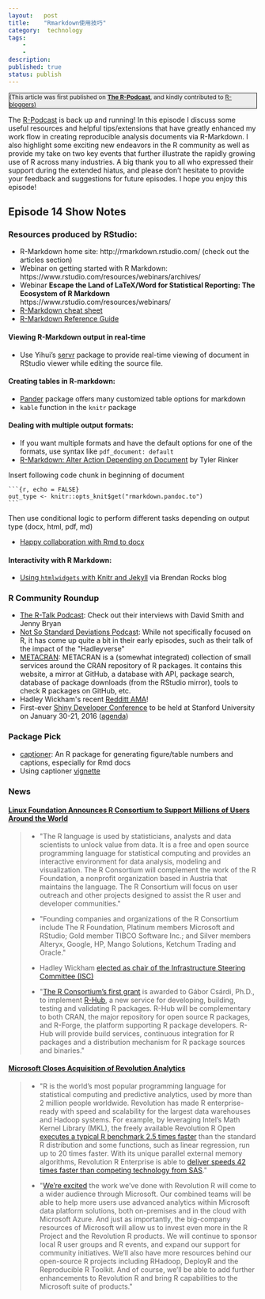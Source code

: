 ```yaml
---
layout:   post
title:    "Rmarkdown使用技巧"
category:  technology
tags:     
    -  
    -   
description: 
published: true
status: publish
---
```

 
<div id="leftcontent">
  
<div style="border: 1px solid; background: none repeat scroll 0 0 #EDEDED; margin: 1px; font-size: 12px;">
(This article was first published on  <strong><a href="http://www.r-podcast.org/the-r-podcast-episode-14-tips-and-tricks-for-using-r-markdown/" style="cursor: url(chrome-extension://ledmjlnkdlappilhaaihfhanlpdjjalm/rockhand.png), auto;"> The R-Podcast</a></strong>, and kindly contributed to <a href="http://www.r-bloggers.com/" rel="nofollow">R-bloggers)</a>      
</div><p></p>
<p>The <a href="http://www.r-podcast.org/" onclick="_gaq.push(['_trackEvent', 'outbound-article', 'http://www.r-podcast.org/', 'R-Podcast']);" ref="nofollow" target="_blank">R-Podcast</a> is back up and running!  In this episode I discuss some useful resources and helpful tips/extensions that have greatly enhanced my work flow in creating reproducible analysis documents via R-Markdown.  I also highlight some exciting new endeavors in the R community as well as provide my take on two key events that further illustrate the rapidly growing use of R across many industries.  A big thank you to all who expressed their support during the extended hiatus, and please don’t hesitate to provide your feedback and suggestions for future episodes.  I hope you enjoy this episode!</p>
<h2>Episode 14 Show Notes</h2>
<h3>Resources produced by RStudio:</h3>
<ul>
<li>R-Markdown home site: http://rmarkdown.rstudio.com/ (check out the articles section)</li>
<li>Webinar on getting started with R Markdown: https://www.rstudio.com/resources/webinars/archives/</li>
<li>Webinar <strong>Escape the Land of LaTeX/Word for Statistical Reporting: The Ecosystem of R Markdown</strong> https://www.rstudio.com/resources/webinars/</li>
<li><a href="https://www.rstudio.com/wp-content/uploads/2015/02/rmarkdown-cheatsheet.pdf" onclick="_gaq.push(['_trackEvent','download','https://www.rstudio.com/wp-content/uploads/2015/02/rmarkdown-cheatsheet.pdf']);" ref="nofollow" target="_blank" style="cursor: url(chrome-extension://ledmjlnkdlappilhaaihfhanlpdjjalm/rockhand.png), auto;">R-Markdown cheat sheet</a></li>
<li><a href="https://www.rstudio.com/wp-content/uploads/2015/03/rmarkdown-reference.pdf" onclick="_gaq.push(['_trackEvent','download','https://www.rstudio.com/wp-content/uploads/2015/03/rmarkdown-reference.pdf']);" ref="nofollow" target="_blank" style="cursor: url(chrome-extension://ledmjlnkdlappilhaaihfhanlpdjjalm/rockhand.png), auto;">R-Markdown Reference Guide</a></li>
</ul>
<h4>Viewing R-Markdown output in real-time</h4>
<ul>
<li>Use Yihui’s <a href="https://github.com/yihui/servr" onclick="_gaq.push(['_trackEvent', 'outbound-article', 'https://github.com/yihui/servr', 'servr']);" ref="nofollow" target="_blank" style="cursor: url(chrome-extension://ledmjlnkdlappilhaaihfhanlpdjjalm/rockhand.png), auto;">servr</a> package to provide real-time viewing of document in RStudio viewer while editing the source file.</li>
</ul>
<h4>Creating tables in R-markdown:</h4>
<ul>
<li><a href="https://rapporter.github.io/pander/" onclick="_gaq.push(['_trackEvent', 'outbound-article', 'https://rapporter.github.io/pander/', 'Pander']);" ref="nofollow" target="_blank" style="cursor: url(chrome-extension://ledmjlnkdlappilhaaihfhanlpdjjalm/rockhand.png), auto;">Pander</a> package offers many customized table options for markdown</li>
<li><code>kable</code> function in the <code>knitr</code> package</li>
</ul>
<h4>Dealing with multiple output formats:</h4>
<ul>
<li>If you want multiple formats and have the default options for one of the formats, use syntax like <code>pdf_document: default</code> </li>
<li><a href="https://trinkerrstuff.wordpress.com/2014/11/18/rmarkdown-alter-action-depending-on-document/" onclick="_gaq.push(['_trackEvent', 'outbound-article', 'https://trinkerrstuff.wordpress.com/2014/11/18/rmarkdown-alter-action-depending-on-document/', 'R-Markdown: Alter Action Depending on Document']);" ref="nofollow" target="_blank" style="cursor: url(chrome-extension://ledmjlnkdlappilhaaihfhanlpdjjalm/rockhand.png), auto;">R-Markdown: Alter Action Depending on Document</a> by Tyler Rinker</li>
</ul>
<p>Insert following code chunk in beginning of document</p>
<pre><code>```{r, echo = FALSE}
out_type &lt;- knitr::opts_knit$get("rmarkdown.pandoc.to")
```</code></pre>
<p>Then use conditional logic to perform different tasks depending on output type (docx, html, pdf, md)</p>
<ul>
<li><a href="http://rmarkdown.rstudio.com/articles_docx.html" onclick="_gaq.push(['_trackEvent', 'outbound-article', 'http://rmarkdown.rstudio.com/articles_docx.html', 'Happy collaboration with Rmd to docx']);" ref="nofollow" target="_blank" style="cursor: url(chrome-extension://ledmjlnkdlappilhaaihfhanlpdjjalm/rockhand.png), auto;">Happy collaboration with Rmd to docx</a></li>
</ul>
<h4>Interactivity with R Markdown:</h4>
<ul>
<li><a href="http://brendanrocks.com/htmlwidgets-knitr-jekyll/" onclick="_gaq.push(['_trackEvent', 'outbound-article', 'http://brendanrocks.com/htmlwidgets-knitr-jekyll/', 'Using htmlwidgets with Knitr and Jekyll']);" ref="nofollow" target="_blank" style="cursor: url(chrome-extension://ledmjlnkdlappilhaaihfhanlpdjjalm/rockhand.png), auto;">Using <code>htmlwidgets</code> with Knitr and Jekyll</a> via Brendan Rocks blog</li>
</ul>
<h3>R Community Roundup</h3>
<ul>
<li><a href="http://rtalk.org/" onclick="_gaq.push(['_trackEvent', 'outbound-article', 'http://rtalk.org/', 'The R-Talk Podcast']);" ref="nofollow" target="_blank">The R-Talk Podcast</a>: Check out their interviews with David Smith and Jenny Bryan</li>
<li><a href="https://soundcloud.com/nssd-podcast" onclick="_gaq.push(['_trackEvent', 'outbound-article', 'https://soundcloud.com/nssd-podcast', 'Not So Standard Deviations Podcast']);" ref="nofollow" target="_blank">Not So Standard Deviations Podcast</a>: While not specifically focused on R, it has come up quite a bit in their early episodes, such as their talk of the impact of the "Hadleyverse"</li>
<li><a href="http://www.r-pkg.org/" onclick="_gaq.push(['_trackEvent', 'outbound-article', 'http://www.r-pkg.org/', 'METACRAN']);" ref="nofollow" target="_blank">METACRAN</a>: METACRAN is a (somewhat integrated) collection of small services around the CRAN repository of R packages. It contains this website, a mirror at GitHub, a database with API, package search, database of package downloads (from the RStudio mirror), tools to check R packages on GitHub, etc. </li>
<li>Hadley Wickham's recent <a href="https://www.reddit.com/r/dataisbeautiful/comments/3mp9r7/im_hadley_wickham_chief_scientist_at_rstudio_and/" onclick="_gaq.push(['_trackEvent', 'outbound-article', 'https://www.reddit.com/r/dataisbeautiful/comments/3mp9r7/im_hadley_wickham_chief_scientist_at_rstudio_and/', 'Redditt AMA']);" ref="nofollow" target="_blank">Redditt AMA</a>!</li>
<li>First-ever <a href="http://blog.rstudio.org/2015/10/29/shiny-developer-conference-stanford-university-january-2016/" onclick="_gaq.push(['_trackEvent', 'outbound-article', 'http://blog.rstudio.org/2015/10/29/shiny-developer-conference-stanford-university-january-2016/', 'Shiny Developer Conference']);" ref="nofollow" target="_blank">Shiny Developer Conference</a> to be held at Stanford University on January 30-21, 2016 (<a href="http://shiny2016.eventbrite.com/" onclick="_gaq.push(['_trackEvent', 'outbound-article', 'http://shiny2016.eventbrite.com/', 'agenda']);" ref="nofollow" target="_blank">agenda</a>)</li>
</ul>
<h3>Package Pick</h3>
<ul>
<li><a href="https://github.com/adletaw/captioner" onclick="_gaq.push(['_trackEvent', 'outbound-article', 'https://github.com/adletaw/captioner', 'captioner']);" ref="nofollow" target="_blank">captioner</a>: An R package for generating figure/table numbers and captions, especially for Rmd docs  </li>
<li>Using captioner <a href="https://cran.rstudio.com/web/packages/captioner/vignettes/using_captioner.html" onclick="_gaq.push(['_trackEvent', 'outbound-article', 'https://cran.rstudio.com/web/packages/captioner/vignettes/using_captioner.html', 'vignette']);" ref="nofollow" target="_blank" style="cursor: url(chrome-extension://ledmjlnkdlappilhaaihfhanlpdjjalm/rockhand.png), auto;">vignette</a></li>
</ul>
<h3>News</h3>
<h4><a href="https://www.r-consortium.org/news/announcement/2015/06/linux-foundation-announces-r-consortium-support-millions-users-around" onclick="_gaq.push(['_trackEvent', 'outbound-article', 'https://www.r-consortium.org/news/announcement/2015/06/linux-foundation-announces-r-consortium-support-millions-users-around', 'Linux Foundation Announces R Consortium to Support Millions of Users Around the World']);" ref="nofollow" target="_blank" style="cursor: url(chrome-extension://ledmjlnkdlappilhaaihfhanlpdjjalm/rockhand.png), auto;">Linux Foundation Announces R Consortium to Support Millions of Users Around the World</a></h4>
<blockquote>
<ul>
<li>
<p>"The R language is used by statisticians, analysts and data scientists to unlock value from data. It is a free and open source programming language for statistical computing and provides an interactive environment for data analysis, modeling and visualization. The R Consortium will complement the work of the R Foundation, a nonprofit organization based in Austria that maintains the language. The R Consortium will focus on user outreach and other projects designed to assist the R user and developer communities."</p>
</li>
<li>
<p>"Founding companies and organizations of the R Consortium include The R Foundation, Platinum members Microsoft and RStudio; Gold member TIBCO Software Inc.; and Silver members Alteryx, Google, HP, Mango Solutions, Ketchum Trading and Oracle."</p>
</li>
<li>
<p>Hadley Wickham <a href="https://www.r-consortium.org/news/blogs/2015/09/r-consortium-infrastructure-steering-committee-isc-elects-chair" onclick="_gaq.push(['_trackEvent', 'outbound-article', 'https://www.r-consortium.org/news/blogs/2015/09/r-consortium-infrastructure-steering-committee-isc-elects-chair', 'elected as chair of the Infrastructure Steering Committee (ISC)']);" ref="nofollow" target="_blank" style="cursor: url(chrome-extension://ledmjlnkdlappilhaaihfhanlpdjjalm/rockhand.png), auto;">elected as chair of the Infrastructure Steering Committee (ISC)</a></p>
</li>
<li>
<p>"<a href="https://www.r-consortium.org/news/announcement/2015/11/r-consortium-awards-first-grant-help-advance-popular-programming-language" onclick="_gaq.push(['_trackEvent', 'outbound-article', 'https://www.r-consortium.org/news/announcement/2015/11/r-consortium-awards-first-grant-help-advance-popular-programming-language', 'The R Consortium’s first grant']);" ref="nofollow" target="_blank">The R Consortium’s first grant</a> is awarded to Gábor Csárdi, Ph.D., to implement <a href="https://github.com/r-hub/proposal" onclick="_gaq.push(['_trackEvent', 'outbound-article', 'https://github.com/r-hub/proposal', 'R-Hub']);" ref="nofollow" target="_blank">R-Hub</a>, a new service for developing, building, testing and validating R packages. R-Hub will be complementary to both CRAN, the major repository for open source R packages, and R-Forge, the platform supporting R package developers. R-Hub will provide build services, continuous integration for R packages and a distribution mechanism for R package sources and binaries."</p>
</li>
</ul>
</blockquote>
<h4><a href="http://blogs.technet.com/b/machinelearning/archive/2015/04/06/microsoft-closes-acquisition-of-revolution-analytics.aspx" onclick="_gaq.push(['_trackEvent', 'outbound-article', 'http://blogs.technet.com/b/machinelearning/archive/2015/04/06/microsoft-closes-acquisition-of-revolution-analytics.aspx', 'Microsoft Closes Acquisition of Revolution Analytics']);" ref="nofollow" target="_blank">Microsoft Closes Acquisition of Revolution Analytics</a></h4>
<blockquote>
<ul>
<li>
<p>"R is the world’s most popular programming language for statistical computing and predictive analytics, used by more than 2 million people worldwide. Revolution has made R enterprise-ready with speed and scalability for the largest data warehouses and Hadoop systems. For example, by leveraging Intel’s Math Kernel Library (MKL), the freely available Revolution R Open <a href="http://blog.revolutionanalytics.com/2014/10/revolution-r-open-mkl.html" onclick="_gaq.push(['_trackEvent', 'outbound-article', 'http://blog.revolutionanalytics.com/2014/10/revolution-r-open-mkl.html', 'executes a typical R benchmark 2.5 times faster']);" ref="nofollow" target="_blank" style="cursor: url(chrome-extension://ledmjlnkdlappilhaaihfhanlpdjjalm/rockhand.png), auto;">executes a typical R benchmark 2.5 times faster</a> than the standard R distribution and some functions, such as linear regression, run up to 20 times faster. With its unique parallel external memory algorithms, Revolution R Enterprise is able to <a href="http://www.revolutionanalytics.com/sites/default/files/revolution-analytics-sas-benchmark-whitepaper-mar2014.pdf" onclick="_gaq.push(['_trackEvent','download','http://www.revolutionanalytics.com/sites/default/files/revolution-analytics-sas-benchmark-whitepaper-mar2014.pdf']);" ref="nofollow" target="_blank">deliver speeds 42 times faster than competing technology from SAS</a>."</p>
</li>
<li>
<p>"<a href="http://blog.revolutionanalytics.com/2015/01/revolution-acquired.html" onclick="_gaq.push(['_trackEvent', 'outbound-article', 'http://blog.revolutionanalytics.com/2015/01/revolution-acquired.html', 'We’re excited']);" ref="nofollow" target="_blank">We’re excited</a> the work we’ve done with Revolution R will come to a wider audience through Microsoft. Our combined teams will be able to help more users use advanced analytics within Microsoft data platform solutions, both on-premises and in the cloud with Microsoft Azure. And just as importantly, the big-company resources of Microsoft will allow us to invest even more in the R Project and the Revolution R products. We will continue to sponsor local R user groups and R events, and expand our support for community initiatives. We’ll also have more resources behind our open-source R projects including RHadoop, DeployR and the Reproducible R Toolkit. And of course, we’ll be able to add further enhancements to Revolution R and bring R capabilities to the Microsoft suite of products."</p>
</li>
